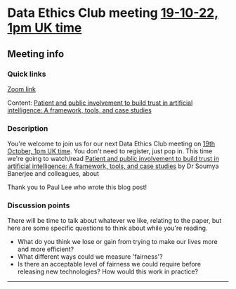 # Data Ethics Club meeting [19-10-22, 1pm UK time][timedate]

<!-- 
TODO:
- [x] Change to a new branch (DD-MM-YY_meeting)
- [x] Copy this template to meetings/YYYY/DD-Mon/DD-MM-YY_meeting.md (put in actual year + date)
- [x] Put in the Event time on: https://www.timeanddate.com/worldclock/fixedform.html and copy result to LINK-TO-TIMEDATE
- [ ] Change all ALL-CAPS placeholders in this form
- [ ] Update the hyperlinks at the bottom of the template
- [ ] Add link to the new file in meetings.md
- [ ] Update the next-meeting.md file
- [ ] Pull request!
- [ ] Create or edit the calendar invite to copy and paste this info over and send it/send an update.
- [ ] Maybe tweet it? #DataEthicsClub @jgiBristol

Repeat meeting link is currently: https://bristol-ac-uk.zoom.us/j/94475153265


Usual time 13:00-14:00
-->
## Meeting info

### Quick links

[Zoom link][zoom]

Content: [Patient and public involvement to build trust in artificial intelligence: A framework, tools, and case studies][content]

### Description
You're welcome to join us for our next Data Ethics Club meeting on [19th October, 1pm UK time][timedate]. 
You don't need to register, just pop in. 
This time we're going to watch/read [Patient and public involvement to build trust in artificial intelligence: A framework, tools, and case studies][content] by Dr Soumya Banerjee and colleagues, about  

Thank you to Paul Lee who wrote this blog post!

### Discussion points

There will be time to talk about whatever we like, relating to the paper, but here are some specific questions to think about while you're reading.
- What do you think we lose or gain from trying to make our lives more and more efficient?
- What different ways could we measure 'fairness'?
- Is there an acceptable level of fairness we could require before releasing new technologies? How would this work in practice?

---

<!--

## Meeting notes

### Who came
Number of people:

### What did we think?
Notes here!
Shall we email the author? If so, who'll send the email?

-->

[timedate]: https://www.timeanddate.com/worldclock/fixedtime.html?msg=Data+Ethics+Club%3A+Patient+and+public+involvement+to+build+trust+in+artificial+intelligence&iso=20221019T13&p1=299&ah=1
[content]: https://www.sciencedirect.com/science/article/pii/S2666389922000988
[zoom]: https://bristol-ac-uk.zoom.us/j/94475153265  
